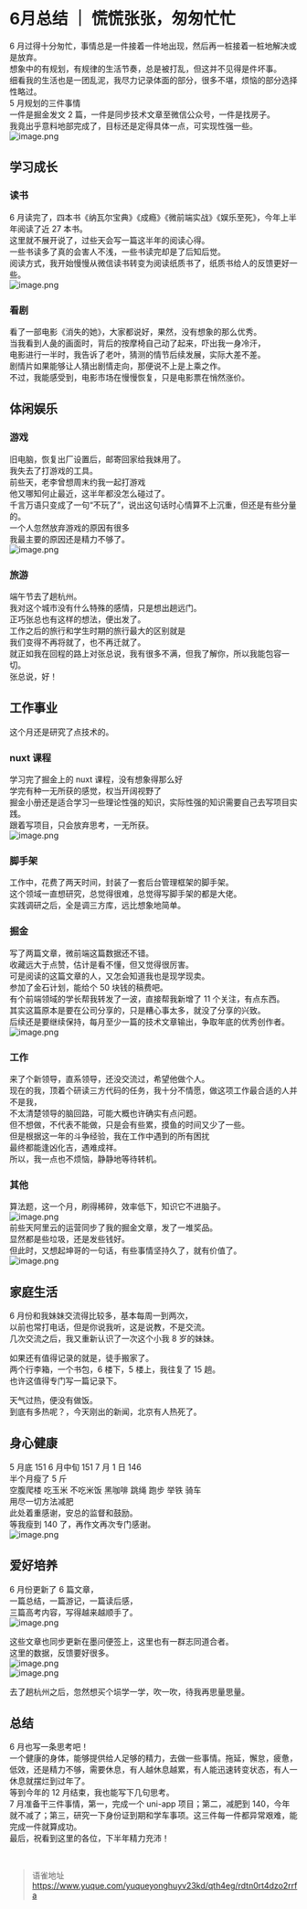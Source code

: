 # 6月总结 ｜ 慌慌张张，匆匆忙忙
6 月过得十分匆忙，事情总是一件接着一件地出现，然后再一桩接着一桩地解决或是放弃。  
想象中的有规划，有规律的生活节奏，总是被打乱，但这并不见得是件坏事。  
细看我的生活也是一团乱泥，我尽力记录体面的部分，很多不堪，烦恼的部分选择性略过。  
5 月规划的三件事情  
一件是掘金发文 2 篇，一件是同步技术文章至微信公众号，一件是找房子。  
我竟出乎意料地部完成了，目标还是定得具体一点，可实现性强一些。  
![image.png](https://cdn.nlark.com/yuque/0/2023/png/1572912/1688389445407-edcc875e-ee71-42a3-9548-64164d4f5590.png#averageHue=%23ddefd4&clientId=u744da009-026b-4&from=paste&height=1138&id=u35950cd0&originHeight=1138&originWidth=1442&originalType=binary&ratio=2&rotation=0&showTitle=false&size=220623&status=done&style=none&taskId=u7c83c00d-2dbb-4e90-a125-6bcf1241e15&title=&width=1442)

## 学习成长

### 读书

6 月读完了，四本书《纳瓦尔宝典》《成瘾》《微前端实战》《娱乐至死》，今年上半年阅读了近 27 本书。  
这里就不展开说了，过些天会写一篇这半年的阅读心得。  
一些书读多了真的会害人不浅，一些书读完却是了后知后觉。  
阅读方式，我开始慢慢从微信读书转变为阅读纸质书了，纸质书给人的反馈更好一些。  
![image.png](https://cdn.nlark.com/yuque/0/2023/png/1572912/1688389514260-f80d736f-193f-422c-9dd9-00403b2ecd50.png#averageHue=%23f6f6f6&clientId=u744da009-026b-4&from=paste&height=296&id=u574e3c53&originHeight=296&originWidth=1386&originalType=binary&ratio=2&rotation=0&showTitle=false&size=67989&status=done&style=none&taskId=u15ac75eb-5dfc-4f50-8c36-32757db18ea&title=&width=1386)

### 看剧

看了一部电影《消失的她》，大家都说好，果然，没有想象的那么优秀。  
当我看到人彘的画面时，背后的按摩椅自己动了起来，吓出我一身冷汗，  
电影进行一半时，我告诉了老叶，猜测的情节后续发展，实际大差不差。  
剧情片如果能够让人猜出剧情走向，那便说不上是上乘之作。  
不过，我能感受到，电影市场在慢慢恢复，只是电影票在悄然涨价。

## 体闲娱乐

### 游戏

旧电脑，恢复出厂设置后，邮寄回家给我妹用了。  
我失去了打游戏的工具。  
前些天，老李曾想周末约我一起打游戏  
他又哪知何止最近，这半年都没怎么碰过了。  
千言万语只变成了一句“不玩了”，说出这句话时心情算不上沉重，但还是有些分量的。  
一个人忽然放弃游戏的原因有很多  
我最主要的原因还是精力不够了。  
![image.png](https://cdn.nlark.com/yuque/0/2023/png/1572912/1688390673043-7c9b060b-a3c6-40c0-ba00-1f99cb49d226.png#averageHue=%23f2f2f2&clientId=u744da009-026b-4&from=paste&height=504&id=u9a86aabf&originHeight=504&originWidth=1534&originalType=binary&ratio=2&rotation=0&showTitle=false&size=41507&status=done&style=none&taskId=u806f2505-8d93-4e28-b027-b903bfc6cce&title=&width=1534)

### 旅游

端午节去了趟杭州。  
我对这个城市没有什么特殊的感情，只是想出趟远门。  
正巧张总也有这样的想法，便出发了。  
工作之后的旅行和学生时期的旅行最大的区别就是  
我们变得不再将就了，也不再迁就了。  
就正如我在回程的路上对张总说，我有很多不满，但我了解你，所以我能包容一切。  
张总说，好！

## 工作事业

这个月还是研究了点技术的。

### nuxt 课程

学习完了掘金上的 nuxt 课程，没有想象得那么好  
学完有种一无所获的感觉，权当开阔视野了  
掘金小册还是适合学习一些理论性强的知识，实际性强的知识需要自己去写项目实践。  
跟着写项目，只会放弃思考，一无所获。  
![image.png](https://cdn.nlark.com/yuque/0/2023/png/1572912/1688393582717-7ec277d5-f21e-411b-8611-5cf1e1849ff4.png#averageHue=%23f3a96b&clientId=u744da009-026b-4&from=paste&height=608&id=uedd62fc6&originHeight=608&originWidth=462&originalType=binary&ratio=2&rotation=0&showTitle=false&size=104704&status=done&style=none&taskId=u0a14d78e-fcd8-4bab-b7f8-41ea4197863&title=&width=462)

### 脚手架

工作中，花费了两天时间，封装了一套后台管理框架的脚手架。  
这个领域一直想研究，总觉得很难，总觉得写脚手架的都是大佬。  
实践调研之后，全是调三方库，远比想象地简单。

### 掘金

写了两篇文章，微前端这篇数据还不错。  
收藏远大于点赞，估计是看不懂，但又觉得很厉害。  
可是阅读的这篇文章的人，又怎会知道我也是现学现卖。  
参加了金石计划，能给个 50 块钱的稿费吧。  
有个前端领域的学长帮我转发了一波，直接帮我新增了 11 个关注，有点东西。  
其实这篇原本是要在公司分享的，只是糟心事太多，就没了分享的兴致。  
后续还是要继续保持，每月至少一篇的技术文章输出，争取年底的优秀创作者。  
![image.png](https://cdn.nlark.com/yuque/0/2023/png/1572912/1688392222951-9a89d8af-627b-4eb3-bf3b-8ce5a10320a0.png#averageHue=%23fdfdfd&clientId=u744da009-026b-4&from=paste&height=452&id=ud9809585&originHeight=452&originWidth=1386&originalType=binary&ratio=2&rotation=0&showTitle=false&size=81251&status=done&style=none&taskId=u0289bba8-9e43-4516-a70c-3f5bb3dff46&title=&width=1386)

### 工作

来了个新领导，直系领导，还没交流过，希望他做个人。  
现在的我，顶着个研读三方代码的任务，我十分不情愿，做这项工作最合适的人并不是我，  
不太清楚领导的脑回路，可能大概也许确实有点问题。  
但不想做，不代表不能做，只是会有些累，摸鱼的时间又少了一些。  
但是根据这一年的斗争经验，我在工作中遇到的所有困扰  
最终都能逢凶化吉，遇难成祥。  
所以，我一点也不烦恼，静静地等待转机。

### 其他

算法题，这一个月，刷得稀碎，效率低下，知识它不进脑子。  
![image.png](https://cdn.nlark.com/yuque/0/2023/png/1572912/1688392765486-4882dd45-40a1-4500-b923-07a58aa9317d.png#averageHue=%23fbfbfa&clientId=u744da009-026b-4&from=paste&height=1418&id=u7c73667e&originHeight=1418&originWidth=1130&originalType=binary&ratio=2&rotation=0&showTitle=false&size=308678&status=done&style=none&taskId=u365c29a6-7044-414f-883d-db54d1794ad&title=&width=1130)  
前些天阿里云的运营同步了我的掘金文章，发了一堆奖品。  
显然都是些垃圾，还是发些钱好。  
但此时，又想起坤哥的一句话，有些事情坚持久了，就有价值了。  
![image.png](https://cdn.nlark.com/yuque/0/2023/png/1572912/1688392930928-7c660277-292e-487d-bdd4-d989bc9c62a3.png#averageHue=%23627b97&clientId=u744da009-026b-4&from=paste&height=3384&id=u67a2bfde&originHeight=3384&originWidth=6016&originalType=binary&ratio=2&rotation=0&showTitle=false&size=1792951&status=done&style=none&taskId=u8b7f1db7-0c57-404c-bc4b-c214875cb16&title=&width=6016)

## 家庭生活

6 月份和我妹妹交流得比较多，基本每周一到两次，  
以前也常打电话，但是你说我听，这是说教，不是交流。  
几次交流之后，我又重新认识了一次这个小我 8 岁的妹妹。

如果还有值得记录的就是，徒手搬家了。  
两个行李箱，一个书包，6 楼下，5 楼上，我往复了 15 趟。  
也许这值得专门写一篇记录下。

天气过热，便没有做饭。  
到底有多热呢？，今天刚出的新闻，北京有人热死了。

## 身心健康

5 月底 151 6 月中旬 151 7 月 1 日 146  
半个月瘦了 5 斤  
空腹爬楼 吃玉米 不吃米饭 黑咖啡 跳绳 跑步 举铁 骑车  
用尽一切方法减肥  
此处着重感谢，安总的监督和鼓励。  
等我瘦到 140 了，再作文再次专门感谢。  
![image.png](https://cdn.nlark.com/yuque/0/2023/png/1572912/1688394066140-58aa2f8e-5dbb-46f4-a243-32708ae015f6.png#averageHue=%23fbd2a4&clientId=u744da009-026b-4&from=paste&height=3200&id=uca615074&originHeight=3200&originWidth=1440&originalType=binary&ratio=2&rotation=0&showTitle=false&size=516087&status=done&style=none&taskId=ub19721d1-044f-41ae-a34c-a1ad0a95e8f&title=&width=1440)

## 爱好培养

6 月份更新了 6 篇文章，  
一篇总结，一篇游记，一篇读后感，  
三篇高考内容，写得越来越顺手了。  
![image.png](https://cdn.nlark.com/yuque/0/2023/png/1572912/1688394265019-7936ef09-1b10-4ff8-88fb-3bcf9c10709c.png#averageHue=%23fbfbfb&clientId=u744da009-026b-4&from=paste&height=1328&id=uaa9456bf&originHeight=1328&originWidth=1968&originalType=binary&ratio=2&rotation=0&showTitle=false&size=559384&status=done&style=none&taskId=u38a0a5ff-1a6b-4469-8964-c2f597cc790&title=&width=1968)

这些文章也同步更新在墨问便签上，这里也有一群志同道合者。  
这里的数据，反馈要好很多。  
![image.png](https://cdn.nlark.com/yuque/0/2023/png/1572912/1688394558565-e5e46b8c-0e76-4cb9-a677-fdb4f701c70f.png#averageHue=%23f6f5f4&clientId=u744da009-026b-4&from=paste&height=3200&id=u8cfca471&originHeight=3200&originWidth=1440&originalType=binary&ratio=2&rotation=0&showTitle=false&size=761399&status=done&style=none&taskId=u2a560480-c508-49d2-90b1-40dbda21dd6&title=&width=1440)  
![image.png](https://cdn.nlark.com/yuque/0/2023/png/1572912/1688394565212-fd5bcf13-fae4-4bbe-b2ca-38148e3266f6.png#averageHue=%23f7f5f5&clientId=u744da009-026b-4&from=paste&height=3200&id=uee428a1d&originHeight=3200&originWidth=1440&originalType=binary&ratio=2&rotation=0&showTitle=false&size=696480&status=done&style=none&taskId=ua45fce66-bb55-4342-96d7-b4473f29504&title=&width=1440)

去了趟杭州之后，忽然想买个埙学一学，吹一吹，待我再思量思量。

## 总结

6 月也写一条思考吧！  
一个健康的身体，能够提供给人足够的精力，去做一些事情。拖延，懈怠，疲惫，低效，还是精力不够，需要休息，有人越休息越累，有人能迅速转变状态，有人一休息就摆烂到过年了。  
等到今年的 12 月结束，我也能写下几句思考。  
7 月准备干三件事情，第一，完成一个 uni-app 项目；第二，减肥到 140，今年就不减了；第三，研究一下身份证到期和学车事项。这三件每一件都异常艰难，能完成一件就算成功。  
最后，祝看到这里的各位，下半年精力充沛！

<br>
  
> 语雀地址 https://www.yuque.com/yuqueyonghuyv23kd/qth4eg/rdtn0rt4dzo2rrfa
